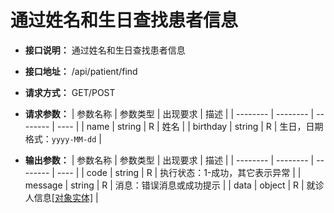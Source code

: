 # 通过姓名和生日查找患者信息

- **接口说明：** 通过姓名和生日查找患者信息
- **接口地址：** /api/patient/find
- **请求方式：** GET/POST
- **请求参数：**
    | 参数名称 | 参数类型 | 出现要求 | 描述 |
    | -------- | -------- | -------- | ---- |
    | name | string | R | 姓名 |
    | birthday | string | R | 生日，日期格式：`yyyy-MM-dd` |

- **输出参数：**
    | 参数名称 | 参数类型 | 出现要求 | 描述 |
    | -------- | -------- | -------- | ---- |
    | code | string | R | 执行状态：1-成功，其它表示异常 |
    | message | string | R | 消息：错误消息或成功提示 |
    | data | object | R | 就诊人信息[[对象实体]](entity/patient.md) |